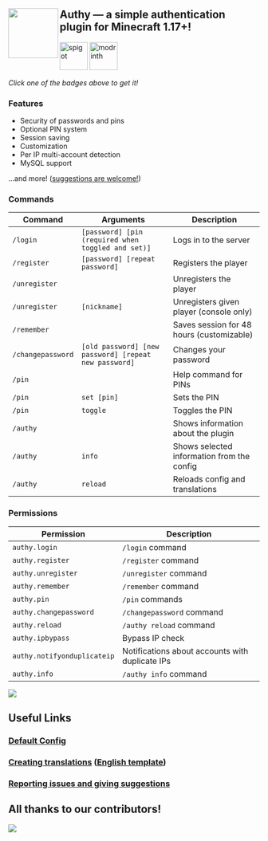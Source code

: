 ## <img align="left" width="100" height="100" src="https://github.com/Iru21/Authy/assets/12859907/010ce25c-4e45-43b9-bf3e-3e7e698adc52">Authy — a simple authentication plugin for Minecraft 1.17+!

[<img alt="spigot" height="56" src="https://cdn.jsdelivr.net/npm/@intergrav/devins-badges@3/assets/cozy/supported/spigot_vector.svg">](https://www.spigotmc.org/resources/authy.100004/)
[<img alt="modrinth" height="56" src="https://cdn.jsdelivr.net/npm/@intergrav/devins-badges@3/assets/cozy/available/modrinth_vector.svg">](https://modrinth.com/plugin/authy)

_Click one of the badges above to get it!_

### Features

- Security of passwords and pins
- Optional PIN system
- Session saving
- Customization
- Per IP multi-account detection
- MySQL support

...and more! ([suggestions are welcome!](https://github.com/Iru21/Authy/issues))

### Commands

| Command           | Arguments                                             | Description                                |
|-------------------|-------------------------------------------------------|--------------------------------------------|
| `/login`          | `[password] [pin (required when toggled and set)]`    | Logs in to the server                      |
| `/register`       | `[password] [repeat password]`                        | Registers the player                       |
| `/unregister`     |                                                       | Unregisters the player                     |
| `/unregister`     | `[nickname]`                                          | Unregisters given player (console only)    |
| `/remember`       |                                                       | Saves session for 48 hours (customizable)  |
| `/changepassword` | `[old password] [new password] [repeat new password]` | Changes your password                      |
| `/pin`            |                                                       | Help command for PINs                      |
| `/pin`            | `set [pin]`                                           | Sets the PIN                               |
| `/pin`            | `toggle`                                              | Toggles the PIN                            |
| `/authy`          |                                                       | Shows information about the plugin         |
| `/authy`          | `info`                                                | Shows selected information from the config |
| `/authy`          | `reload`                                              | Reloads config and translations            |

### Permissions

| Permission                  | Description                                      |
|-----------------------------|--------------------------------------------------|
| `authy.login`               | `/login` command                                 |
| `authy.register`            | `/register` command                              |
| `authy.unregister`          | `/unregister` command                            |
| `authy.remember`            | `/remember` command                              |
| `authy.pin`                 | `/pin` commands                                  |
| `authy.changepassword`      | `/changepassword` command                        |
| `authy.reload`              | `/authy reload` command                          |
| `authy.ipbypass`            | Bypass IP check                                  |
| `authy.notifyonduplicateip` | Notifications about accounts with duplicate IPs  |
| `authy.info`                | `/authy info` command                            |

<a href="https://bstats.org/plugin/bukkit/Authy/14475"><img src="https://bstats.org/signatures/bukkit/Authy.svg"></a>

## Useful Links

### [Default Config](https://github.com/Iru21/Authy/blob/master/src/main/resources/config.yml)

### [Creating translations](https://github.com/Iru21/Authy/wiki/Translating-Authy-to-your-language) ([English template](https://github.com/Iru21/Authy/blob/master/src/main/resources/lang/en_us.yml))

### [Reporting issues and giving suggestions](https://github.com/Iru21/Authy/issues)

## All thanks to our contributors!

<a href="https://github.com/Iru21/Authy/graphs/contributors">
  <img src="https://contrib.rocks/image?repo=Iru21/Authy" />
</a>
